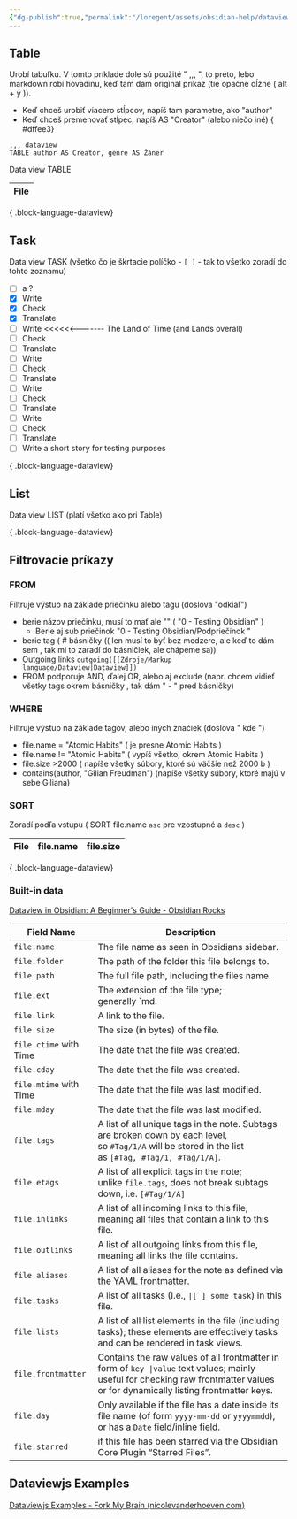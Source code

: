 ```yaml
---
{"dg-publish":true,"permalink":"/loregent/assets/obsidian-help/dataview-syntax-navod/","noteIcon":""}
---
```


## Table
Urobí tabuľku.  V tomto príklade dole sú použité " ,,, ", to preto, lebo markdown robí hovadinu, keď tam dám originál príkaz (tie opačné dĺžne ( alt + ý )). 

- Keď chceš urobiť viacero stĺpcov, napíš tam parametre, ako "author"
- Keď chceš premenovať stĺpec, napíš AS "Creator" (alebo niečo iné)
{ #dffee3}


```
,,, dataview
TABLE author AS Creator, genre AS Žáner
```

Data view TABLE

| File |
| ---- |

{ .block-language-dataview}

## Task
Data view TASK (všetko čo je škrtacie políčko - `[ ]` - tak to všetko zoradí do tohto zoznamu)

- [ ] a ?
- [x] Write
- [x] Check
- [x] Translate
- [ ] Write <<<<<<------- The Land of Time (and Lands overall)
- [ ] Check
- [ ] Translate
- [ ] Write
- [ ] Check
- [ ] Translate
- [ ] Write
- [ ] Check
- [ ] Translate
- [ ] Write
- [ ] Check
- [ ] Translate
- [ ] Write a short story for testing purposes

{ .block-language-dataview}
## List

Data view LIST (platí všetko ako pri Table)


{ .block-language-dataview}

## Filtrovacie príkazy

### FROM
Filtruje výstup na základe priečinku alebo tagu (doslova "odkiaľ")

- berie názov priečinku, musí to mať ale ""  ( "0 - Testing Obsidian" )
	- Berie aj sub priečinok "0 - Testing Obsidian/Podpriečinok "
- berie tag ( # básničky (( len musí to byť bez medzere, ale keď to dám sem , tak mi to zaradí do básničiek, ale chápeme sa))
- Outgoing links `outgoing([[Zdroje/Markup language/Dataview|Dataview]])`
- FROM podporuje AND, ďalej OR, alebo aj exclude (napr. chcem vidieť všetky tags okrem básničky , tak dám " - " pred básničky)

### WHERE
Filtruje výstup na základe tagov, alebo iných značiek (doslova " kde ")

- file.name = "Atomic Habits"  ( je presne Atomic Habits )
- file.name != "Atomic Habits"  ( vypíš všetko, okrem Atomic Habits )
- file.size >2000 ( napíše všetky súbory, ktoré sú väčšie než 2000 b )
- contains(author, "Gilian Freudman") (napíše všetky súbory, ktoré majú v sebe Giliana)

### SORT
Zoradí podľa vstupu ( SORT file.name `asc` pre vzostupné a `desc` )

| File | file.name | file.size |
| ---- | --------- | --------- |

{ .block-language-dataview}

### Built-in data
[Dataview in Obsidian: A Beginner's Guide - Obsidian Rocks](https://obsidian.rocks/dataview-in-obsidian-a-beginners-guide/)

| Field Name             | Description                                                                                                                                                                     |
| ---------------------- | ------------------------------------------------------------------------------------------------------------------------------------------------------------------------------- |
| `file.name`            | The file name as seen in Obsidians sidebar.                                                                                                                                     |
| `file.folder`          | The path of the folder this file belongs to.                                                                                                                                    |
| `file.path`            | The full file path, including the files name.                                                                                                                                   |
| `file.ext`             | The extension of the file type; generally `md.                                                                                                                                  |
| `file.link`            | A link to the file.                                                                                                                                                             |
| `file.size`            | The size (in bytes) of the file.                                                                                                                                                |
| `file.ctime` with Time | The date that the file was created.                                                                                                                                             |
| `file.cday`            | The date that the file was created.                                                                                                                                             |
| `file.mtime` with Time | The date that the file was last modified.                                                                                                                                       |
| `file.mday`            | The date that the file was last modified.                                                                                                                                       |
| `file.tags`            | A list of all unique tags in the note. Subtags are broken down by each level, so `#Tag/1/A` will be stored in the list as `[#Tag, #Tag/1, #Tag/1/A]`.                           |
| `file.etags`           | A list of all explicit tags in the note; unlike `file.tags`, does not break subtags down, i.e. `[#Tag/1/A]`                                                                     |
| `file.inlinks`         | A list of all incoming links to this file, meaning all files that contain a link to this file.                                                                                  |
| `file.outlinks`        | A list of all outgoing links from this file, meaning all links the file contains.                                                                                               |
| `file.aliases`         | A list of all aliases for the note as defined via the [YAML frontmatter](https://help.obsidian.md/How+to/Add+aliases+to+note).                                                  |
| `file.tasks`           | A list of all tasks (I.e., `\|[ ] some task`) in this file.                                                                                                                     |
| `file.lists`           | A list of all list elements in the file (including tasks); these elements are effectively tasks and can be rendered in task views.                                              |
| `file.frontmatter`     | Contains the raw values of all frontmatter in form of `key \|value` text values; mainly useful for checking raw frontmatter values or for dynamically listing frontmatter keys. |
| `file.day`             | Only available if the file has a date inside its file name (of form `yyyy-mm-dd` or `yyyymmdd`), or has a `Date` field/inline field.                                            |
| `file.starred`         | if this file has been starred via the Obsidian Core Plugin “Starred Files”.                                                                                                     |

## Dataviewjs Examples
[Dataviewjs Examples - Fork My Brain (nicolevanderhoeven.com)](https://notes.nicolevanderhoeven.com/obsidian-playbook/Obsidian+Plugins/Community+Plugins/dataview/Dataviewjs+Examples)
